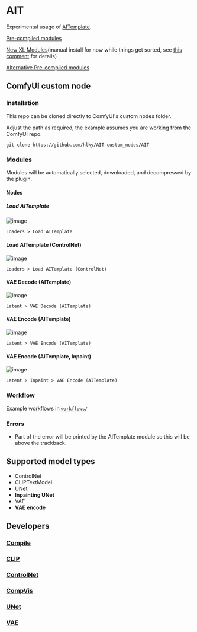 # AIT
 
Experimental usage of [AITemplate](https://github.com/facebookincubator/AITemplate).


[Pre-compiled modules](https://huggingface.co/datasets/Fizzledorf/AITemplate_V1_V2)

[New XL Modules](https://huggingface.co/Fizzledorf/AITemplateXL)(manual install for now while things get sorted, see [this comment](https://github.com/FizzleDorf/AIT/issues/15#issue-1841216049) for details)

[Alternative Pre-compiled modules](https://huggingface.co/city96/AITemplate)

## ComfyUI custom node

### Installation

This repo can be cloned directly to ComfyUI's custom nodes folder.

Adjust the path as required, the example assumes you are working from the ComfyUI repo.
```
git clone https://github.com/hlky/AIT custom_nodes/AIT
```

### Modules

Modules will be automatically selected, downloaded, and decompressed by the plugin.

#### Nodes

##### Load AITemplate

![image](https://github.com/hlky/AIT/assets/106811348/75d25eac-4c50-4a83-bb47-58a10d38e094)

`Loaders > Load AITemplate`

#### Load AITemplate (ControlNet)

![image](https://github.com/hlky/AIT/assets/106811348/d410a55b-2d45-4e5c-8f36-50b1d3b84b4b)

`Loaders > Load AITemplate (ControlNet)`

#### VAE Decode (AITemplate)

![image](https://github.com/hlky/AIT/assets/106811348/75cfe24d-912a-4e7b-880f-18e97809d810)

`Latent > VAE Decode (AITemplate)`

#### VAE Encode (AITemplate)

![image](https://github.com/hlky/AIT/assets/106811348/7562c744-e3b1-4a63-9c49-b1a9875dbc47)

`Latent > VAE Encode (AITemplate)`

#### VAE Encode (AITemplate, Inpaint)

![image](https://github.com/hlky/AIT/assets/106811348/dce433cb-8160-4cba-9d87-829b0e75288e)

`Latent > Inpaint > VAE Encode (AITemplate)`


### Workflow

Example workflows in [`workflows/`](https://github.com/hlky/AIT/tree/main/workflows)

### Errors

* Part of the error will be printed by the AITemplate module so this will be above the trackback.

## Supported model types
* ControlNet
* CLIPTextModel
* UNet
* **Inpainting UNet**
* VAE
* **VAE encode**

## Developers

### [Compile](https://github.com/hlky/AIT/blob/main/docs/compile.md)

### [CLIP](https://github.com/hlky/AIT/blob/main/docs/clip.md)

### [ControlNet](https://github.com/hlky/AIT/blob/main/docs/controlnet.md)

### [CompVis](https://github.com/hlky/AIT/blob/main/docs/compvis.md)

### [UNet](https://github.com/hlky/AIT/blob/main/docs/unet.md)

### [VAE](https://github.com/hlky/AIT/blob/main/docs/vae.md)
